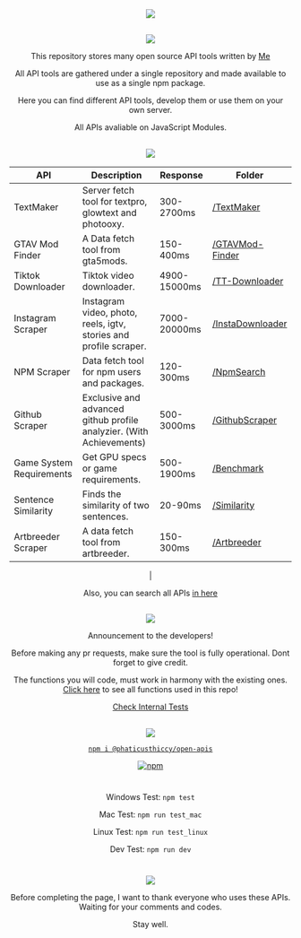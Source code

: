 <div align="center">
<a href="https://www.npmjs.com/package/@phaticusthiccy/open-apis"><img src="https://i.imgur.com/nOQj0OF.gif"/></a>
 
##

<img src="https://i.imgur.com/1lc3dZk.gif"/>
    
This repository stores many open source API tools written by [Me](https://github.com/phaticusthiccy)

All API tools are gathered under a single repository and made available to use as a single npm package.

Here you can find different API tools, develop them or use them on your own server.

All APIs avaliable on JavaScript Modules. 

## 

<img src="https://i.imgur.com/kemSoMd.gif"/>
    
API | Description | Response | Folder
|---|---|---|---|
TextMaker|Server fetch tool for textpro, glowtext and photooxy.| 300-2700ms |[/TextMaker](https://github.com/phaticusthiccy/Open-APIs/tree/main/TextMaker)|
GTAV Mod Finder| A Data fetch tool from gta5mods.| 150-400ms |[/GTAVMod-Finder](https://github.com/phaticusthiccy/Open-APIs/tree/main/GTAVMod-Finder)|
Tiktok Downloader| Tiktok video downloader.| 4900-15000ms |[/TT-Downloader](https://github.com/phaticusthiccy/Open-APIs/tree/main/TT-Downloader)|
Instagram Scraper | Instagram video, photo, reels, igtv, stories and profile scraper.| 7000-20000ms |[/InstaDownloader](https://github.com/phaticusthiccy/Open-APIs/tree/main/InstaDownloader)|
NPM Scraper | Data fetch tool for npm users and packages.| 120-300ms | [/NpmSearch](https://github.com/phaticusthiccy/Open-APIs/tree/main/NpmSearch)|
Github Scraper | Exclusive and advanced github profile analyzier. (With Achievements) | 500-3000ms | [/GithubScraper](https://github.com/phaticusthiccy/Open-APIs/tree/main/GithubScraper)|
Game System Requirements | Get GPU specs or game requirements. | 500-1900ms | [/Benchmark](https://github.com/phaticusthiccy/Open-APIs/tree/main/Benchmark)|
Sentence Similarity | Finds the similarity of two sentences. | 20-90ms | [/Similarity](https://github.com/phaticusthiccy/Open-APIs/tree/main/Similarity)|
Artbreeder Scraper | A data fetch tool from artbreeder. | 150-300ms | [/Artbreeder](https://github.com/phaticusthiccy/Open-APIs/tree/main/Artbreeder)|
|

Also, you can search all APIs [in here](https://github.com/phaticusthiccy/Open-APIs/blob/main/apis.csv)


## 
    
<img src="https://i.imgur.com/vElz17b.gif"/>
    
Announcement to the developers!


Before making any pr requests, make sure the tool is fully operational. Dont forget to give credit.
 
The functions you will code, must work in harmony with the existing ones. [Click here](https://github.com/phaticusthiccy/Open-APIs/blob/main/index.js) to see all functions used in this repo!

[Check Internal Tests](https://github.com/phaticusthiccy/Open-APIs/tree/main/one-line-test)
##

<img src="https://i.imgur.com/pEGHVXx.gif"/>

[`npm i @phaticusthiccy/open-apis`](https://www.npmjs.com/package/@phaticusthiccy/open-apis)

<a href="https://www.npmjs.com/package/@phaticusthiccy/open-apis"><img src= "https://img.shields.io/npm/v/@phaticusthiccy/open-apis?color=6E3BC6&label=Open-APIs&logoColor=6E3BC6" alt="npm"/></a>

#
Windows Test: `npm test`

Mac Test: `npm run test_mac`

Linux Test: `npm run test_linux`

Dev Test: `npm run dev`
#

## 

<img src="https://i.imgur.com/k9exXed.gif"/>
    
Before completing the page, I want to thank everyone who uses these APIs.
Waiting for your comments and codes.

Stay well.
